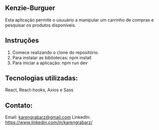 ## Kenzie-Burguer
Esta aplicação permite o usuuário a manipular um carrinho de compras e pesquisar os produtos disponíveis.

## Instruções
1. Comece realizando o clone do repositório.
2. Para instalar as bibliotecas: npm install
3. Para iniciar a aplicação: npm run dev

## Tecnologias utilizadas:
React, React-hooks, Axios e Sass

## Contato:
Email: karengrabarz@gmail.com
LinkedIn: https://www.linkedin.com/in/karengrabarz/


